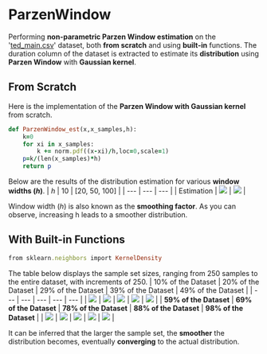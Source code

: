 # ParzenWindow
Performing **non-parametric Parzen Window estimation** on the '[ted_main.csv](https://github.com/fardinabbasi/ParzenWindow/blob/main/ted_main.csv)' dataset, both **from scratch** and using **built-in** functions.
The duration column of the dataset is extracted to estimate its **distribution** using **Parzen Window** with **Gaussian kernel**.
## From Scratch
Here is the implementation of the **Parzen Window with Gaussian kernel** from scratch.
```ruby
def ParzenWindow_est(x,x_samples,h):
	k=0
	for xi in x_samples:
		k += norm.pdf((x-xi)/h,loc=0,scale=1)
	p=k/(len(x_samples)*h)
	return p
```
Below are the results of the distribution estimation for various **window widths (*h*)**.
| *h* | 10 | [20, 50, 100] |
| --- | --- | --- |
| Estimation | <img src="/readme_images/h10.png"> | <img src="/readme_images/h.png"> |

Window width (*h*) is also known as the **smoothing factor**. As you can observe, increasing h leads to a smoother distribution.

## With Built-in Functions
```ruby
from sklearn.neighbors import KernelDensity
```
The table below displays the sample set sizes, ranging from 250 samples to the entire dataset, with increments of 250.
| 10% of the Dataset | 20% of the Dataset | 29% of the Dataset | 39% of the Dataset | 49% of the Dataset | 
| --- | --- | --- | --- | --- |
| <img src="/readme_images/n10.png"> | <img src="/readme_images/n20.png"> | <img src="/readme_images/n29.png"> | <img src="/readme_images/n39.png"> | <img src="/readme_images/n49.png"> |
| **59% of the Dataset** | **69% of the Dataset** | **78% of the Dataset** | **88% of the Dataset** | **98% of the Dataset** |
| <img src="/readme_images/n59.png"> | <img src="/readme_images/n69.png"> | <img src="/readme_images/n78.png"> | <img src="/readme_images/n88.png"> | <img src="/readme_images/n98.png"> |

It can be inferred that the larger the sample set, the **smoother** the distribution becomes, eventually **converging** to the actual distribution.

